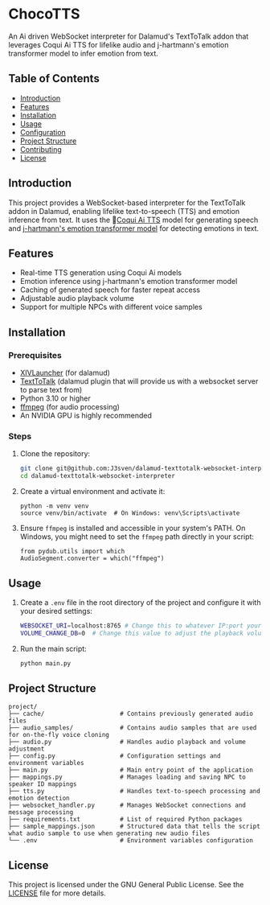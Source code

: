 # ChocoTTS

An Ai driven WebSocket interpreter for Dalamud's TextToTalk addon that leverages Coqui Ai TTS for lifelike audio and j-hartmann's emotion transformer model to infer emotion from text.

## Table of Contents

- [Introduction](#introduction)
- [Features](#features)
- [Installation](#installation)
- [Usage](#usage)
- [Configuration](#configuration)
- [Project Structure](#project-structure)
- [Contributing](#contributing)
- [License](#license)

## Introduction

This project provides a WebSocket-based interpreter for the TextToTalk addon in Dalamud, enabling lifelike text-to-speech (TTS) and emotion inference from text. It uses the 🐸[Coqui Ai TTS](https://github.com/coqui-ai/TTS) model for generating speech and [j-hartmann's emotion transformer model](https://huggingface.co/j-hartmann/emotion-english-distilroberta-base) for detecting emotions in text.

## Features

- Real-time TTS generation using Coqui Ai models
- Emotion inference using j-hartmann's emotion transformer model
- Caching of generated speech for faster repeat access
- Adjustable audio playback volume
- Support for multiple NPCs with different voice samples

## Installation

### Prerequisites

- [XIVLauncher](https://goatcorp.github.io/) (for dalamud)
- [TextToTalk](https://github.com/karashiiro/TextToTalk) (dalamud plugin that will provide us with a websocket server to parse text from)
- Python 3.10 or higher
- [ffmpeg](https://ffmpeg.org/download.html) (for audio processing)
- An NVIDIA GPU is highly recommended

### Steps

1. Clone the repository:

   ```sh
   git clone git@github.com:J3sven/dalamud-texttotalk-websocket-interpreter.git
   cd dalamud-texttotalk-websocket-interpreter
   ```
2. Create a virtual environment and activate it:
   ```
   python -m venv venv
   source venv/bin/activate  # On Windows: venv\Scripts\activate
   ```
4. Ensure `ffmpeg` is installed and accessible in your system's PATH. On Windows, you might need to set the `ffmpeg` path directly in your script:
   ```
   from pydub.utils import which
   AudioSegment.converter = which("ffmpeg")
   ```
## Usage

1. Create a `.env` file in the root directory of the project and configure it with your desired settings:
   ```sh
   WEBSOCKET_URI=localhost:8765 # Change this to whatever IP:port your TextToTalk plugin is hosting it's websocket server on
   VOLUME_CHANGE_DB=0  # Change this value to adjust the playback volume
   ```
2. Run the main script:
   
   ```sh
   python main.py
   ```

## Project Structure
```
project/
├── cache/                     # Contains previously generated audio files
├── audio_samples/             # Contains audio samples that are used for on-the-fly voice cloning
├── audio.py                   # Handles audio playback and volume adjustment
├── config.py                  # Configuration settings and environment variables
├── main.py                    # Main entry point of the application
├── mappings.py                # Manages loading and saving NPC to speaker ID mappings
├── tts.py                     # Handles text-to-speech processing and emotion detection
├── websocket_handler.py       # Manages WebSocket connections and message processing
├── requirements.txt           # List of required Python packages
├── sample_mappings.json       # Structured data that tells the script what audio sample to use when generating new audio files
└── .env                       # Environment variables configuration
```

## License
This project is licensed under the GNU General Public License. See the [LICENSE](https://github.com/J3sven/dalamud-texttotalk-websocket-interpreter/blob/main/LICENSE) file for more details.
